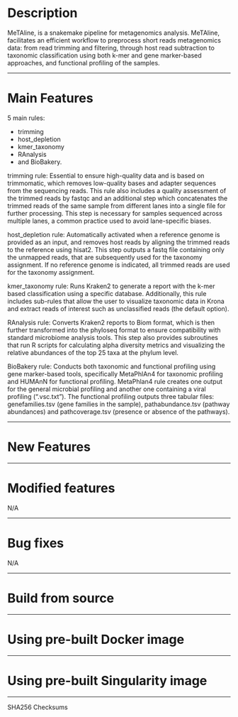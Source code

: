 # Description
MeTAline, is a snakemake pipeline for metagenomics analysis. MeTAline, facilitates an efficient workflow to preprocess short reads metagenomics data: from read trimming and filtering, through host read subtraction to taxonomic classification using both k-mer and gene marker-based approaches, and functional profiling of the samples.

---

# Main Features
5 main rules:
- trimming
- host_depletion
- kmer_taxonomy
- RAnalysis
- and BioBakery.

trimming rule:
Essential to ensure high-quality data and is based on trimmomatic, which removes low-quality bases and adapter sequences from the sequencing reads. This rule also includes a quality assessment of the trimmed reads by fastqc and an additional step which concatenates the trimmed reads of the same sample from different lanes into a single file for further processing. This step is necessary for samples sequenced across multiple lanes, a common practice used to avoid lane-specific biases.

host_depletion rule:
Automatically activated when a reference genome is provided as an input, and removes host reads by aligning the trimmed reads to the reference using hisat2. This step outputs a fastq file containing only the unmapped reads, that are subsequently used for the taxonomy assignment. If no reference genome is indicated, all trimmed reads are used for the taxonomy assignment.

kmer_taxonomy rule:
Runs Kraken2 to generate a report with the k-mer based classification using a specific database. Additionally, this rule includes sub-rules that allow the user to visualize taxonomic data in Krona and extract reads of interest such as unclassified reads (the default option).

RAnalysis rule:
Converts Kraken2 reports to Biom format, which is then further transformed into the phyloseq format to ensure compatibility with standard microbiome analysis tools. This step also provides subroutines that run R scripts for calculating alpha diversity metrics and visualizing the relative abundances of the top 25 taxa at the phylum level.

BioBakery rule:
Conducts both taxonomic and functional profiling using gene marker-based tools, specifically MetaPhlAn4 for taxonomic profiling and HUMAnN for functional profiling. MetaPhlan4 rule creates one output for the general microbial profiling and another one containing a viral profiling (“.vsc.txt”). The functional profiling outputs three tabular files: genefamilies.tsv (gene families in the sample), pathabundance.tsv (pathway abundances) and pathcoverage.tsv (presence or absence of the pathways).

---


# New Features

---

# Modified features
N/A

---

# Bug fixes
N/A

---

# Build from source


---

# Using pre-built Docker image

---

# Using pre-built Singularity image

---

SHA256 Checksums
```bash

```
